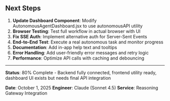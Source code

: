 ## Next Steps

1. **Update Dashboard Component**: Modify AutonomousAgentDashboard.jsx to use autonomousAPI utility
2. **Browser Testing**: Test full workflow in actual browser with UI
3. **Fix SSE Auth**: Implement alternative auth for Server-Sent Events
4. **End-to-End Test**: Execute a real autonomous task and monitor progress
5. **Documentation**: Add in-app help text and tooltips
6. **Error Handling**: Add user-friendly error messages and retry logic
7. **Performance**: Optimize API calls with caching and debouncing

---

**Status**: 80% Complete - Backend fully connected, frontend utility ready, dashboard UI exists but needs final API integration

**Date**: October 1, 2025
**Engineer**: Claude (Sonnet 4.5)
**Service**: Reasoning Gateway Integration

<!-- Last verified: 2025-10-02 -->

<!-- Optimized: 2025-10-02 -->

<!-- Last updated: 2025-10-02 -->

<!-- Last optimized: 2025-10-02 -->

